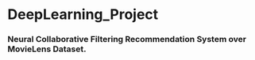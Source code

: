 # DeepLearning_Project
### Neural Collaborative Filtering Recommendation System over MovieLens Dataset.
